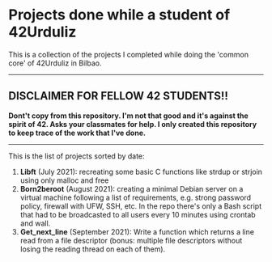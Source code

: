 # Projects done while a student of 42Urduliz

This is a collection of the projects I completed while doing the 'common core' of 42Urduliz in Bilbao.

---
## DISCLAIMER FOR FELLOW 42 STUDENTS!!
**Dont't copy from this repository. I'm not that good and it's against the spirit of 42. Asks your classmates for help. I only created this repository to keep trace of the work that I've done.**

---

This is the list of projects sorted by date:
1. **Libft** (July 2021): recreating some basic C functions like strdup or strjoin using only malloc and free
2. **Born2beroot** (August 2021): creating a minimal Debian server on a virtual machine following a list of requirements, e.g. strong password policy, firewall with UFW, SSH, etc. In the repo there's only a Bash script that had to be broadcasted to all users every 10 minutes using crontab and wall.  
3. **Get_next_line** (September 2021): Write a function which returns a line read from a
file descriptor (bonus: multiple file descriptors without losing the reading thread on each of them).
